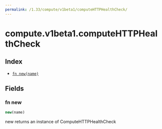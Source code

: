 ```yaml
---
permalink: /1.33/compute/v1beta1/computeHTTPHealthCheck/
---
```


# compute.v1beta1.computeHTTPHealthCheck



## Index

* [`fn new(name)`](#fn-new)

## Fields

### fn new

```ts
new(name)
```

new returns an instance of ComputeHTTPHealthCheck